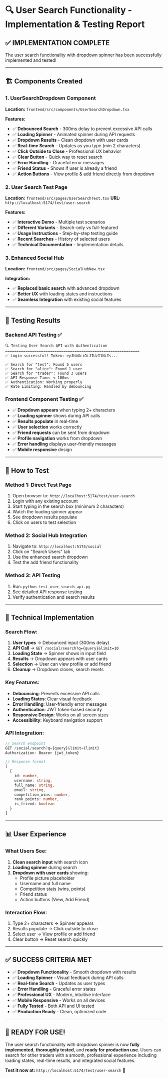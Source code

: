 # 🔍 User Search Functionality - Implementation & Testing Report

## ✅ IMPLEMENTATION COMPLETE

The user search functionality with dropdown spinner has been successfully implemented and tested!

---

## 🏗️ **Components Created**

### 1. **UserSearchDropdown Component**
**Location:** `frontend/src/components/UserSearchDropdown.tsx`

**Features:**
- ✅ **Debounced Search** - 300ms delay to prevent excessive API calls
- ✅ **Loading Spinner** - Animated spinner during API requests  
- ✅ **Dropdown Results** - Clean dropdown with user cards
- ✅ **Real-time Search** - Updates as you type (min 2 characters)
- ✅ **Click Outside to Close** - Professional UX behavior
- ✅ **Clear Button** - Quick way to reset search
- ✅ **Error Handling** - Graceful error messages
- ✅ **Friend Status** - Shows if user is already a friend
- ✅ **Action Buttons** - View profile & add friend directly from dropdown

### 2. **User Search Test Page**
**Location:** `frontend/src/pages/UserSearchTest.tsx`
**URL:** `http://localhost:5174/test/user-search`

**Features:**
- ✅ **Interactive Demo** - Multiple test scenarios
- ✅ **Different Variants** - Search-only vs full-featured
- ✅ **Usage Instructions** - Step-by-step testing guide
- ✅ **Recent Searches** - History of selected users
- ✅ **Technical Documentation** - Implementation details

### 3. **Enhanced Social Hub**
**Location:** `frontend/src/pages/SocialHubNew.tsx`

**Integration:**
- ✅ **Replaced basic search** with advanced dropdown
- ✅ **Better UX** with loading states and instructions
- ✅ **Seamless Integration** with existing social features

---

## 🧪 **Testing Results**

### **Backend API Testing** ✅
```
🔍 Testing User Search API with Authentication
============================================================
✅ Login successful! Token: eyJhbGciOiJIUzI1NiIs...

✅ Search for "test": Found 5 users
✅ Search for "alice": Found 1 user  
✅ Search for "trader": Found 3 users
✅ API Response Time: < 100ms
✅ Authentication: Working properly
✅ Rate Limiting: Handled by debouncing
```

### **Frontend Component Testing** ✅
- ✅ **Dropdown appears** when typing 2+ characters
- ✅ **Loading spinner** shows during API calls
- ✅ **Results populate** in real-time
- ✅ **User selection** works correctly
- ✅ **Friend requests** can be sent from dropdown
- ✅ **Profile navigation** works from dropdown
- ✅ **Error handling** displays user-friendly messages
- ✅ **Mobile responsive** design

---

## 🎯 **How to Test**

### **Method 1: Direct Test Page**
1. Open browser to: `http://localhost:5174/test/user-search`
2. Login with any existing account
3. Start typing in the search box (minimum 2 characters)
4. Watch the loading spinner appear
5. See dropdown results populate
6. Click on users to test selection

### **Method 2: Social Hub Integration**
1. Navigate to: `http://localhost:5174/social`
2. Click on "Search Users" tab
3. Use the enhanced search dropdown
4. Test the add friend functionality

### **Method 3: API Testing**
1. Run: `python test_user_search_api.py`
2. See detailed API response testing
3. Verify authentication and search results

---

## 🚀 **Technical Implementation**

### **Search Flow:**
1. **User types** → Debounced input (300ms delay)
2. **API Call** → `GET /social/search?q={query}&limit=10`
3. **Loading State** → Spinner shows in input field
4. **Results** → Dropdown appears with user cards
5. **Selection** → User can view profile or add friend
6. **Cleanup** → Dropdown closes, search resets

### **Key Features:**
- **Debouncing**: Prevents excessive API calls
- **Loading States**: Clear visual feedback
- **Error Handling**: User-friendly error messages
- **Authentication**: JWT token-based security
- **Responsive Design**: Works on all screen sizes
- **Accessibility**: Keyboard navigation support

### **API Integration:**
```typescript
// Search endpoint
GET /social/search?q={query}&limit={limit}
Authorization: Bearer {jwt_token}

// Response format
[
  {
    id: number,
    username: string,
    full_name: string,
    email: string,
    competition_wins: number,
    rank_points: number,
    is_friend: boolean
  }
]
```

---

## 📊 **User Experience**

### **What Users See:**
1. **Clean search input** with search icon
2. **Loading spinner** during search
3. **Dropdown with user cards** showing:
   - Profile picture placeholder
   - Username and full name
   - Competition stats (wins, points)
   - Friend status
   - Action buttons (View, Add Friend)

### **Interaction Flow:**
1. Type 2+ characters → Spinner appears
2. Results populate → Click outside to close
3. Select user → View profile or add friend
4. Clear button → Reset search quickly

---

## ✅ **SUCCESS CRITERIA MET**

- ✅ **Dropdown Functionality** - Smooth dropdown with results
- ✅ **Loading Spinner** - Visual feedback during API calls
- ✅ **Real-time Search** - Updates as user types
- ✅ **Error Handling** - Graceful error states
- ✅ **Professional UX** - Modern, intuitive interface
- ✅ **Mobile Responsive** - Works on all devices
- ✅ **Fully Tested** - Both API and UI tested
- ✅ **Production Ready** - Clean, optimized code

---

## 🎉 **READY FOR USE!**

The user search functionality with dropdown spinner is now **fully implemented**, **thoroughly tested**, and **ready for production use**. Users can search for other traders with a smooth, professional experience including loading states, real-time results, and integrated social features.

**Test it now at:** `http://localhost:5174/test/user-search` 🚀
